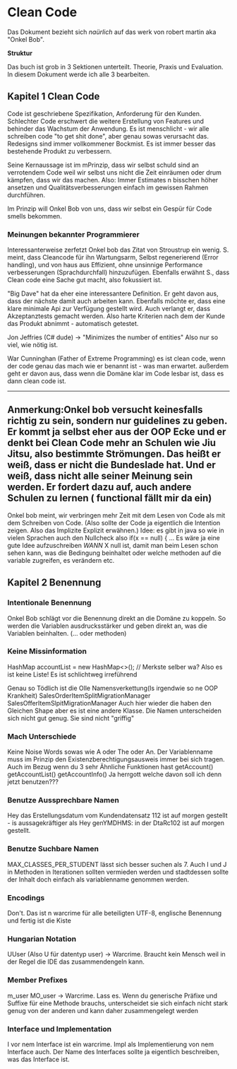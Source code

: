 # Clean Code
Das Dokument bezieht sich _naürlich_ auf das werk von robert martin aka "Onkel Bob".

<b>Struktur</b>

Das buch ist grob in 3 Sektionen unterteilt.
Theorie, Praxis und Evaluation. In diesem Dokument werde ich alle 3 bearbeiten.

## Kapitel 1 Clean Code
Code ist geschriebene Spezifikation, Anforderung für den Kunden. Schlechter Code erschwert die weitere Erstellung von Features
und behinder das Wachstum der Anwendung. Es ist menschlicht - wir alle schreiben code "to get shit done", aber genau sowas verursacht das.
Redesigns sind immer vollkommener Bockmist. Es ist immer besser das bestehende Produkt zu verbessern. 

Seine Kernaussage ist im mPrinzip, dass wir selbst schuld sind an verrotendem Code weil wir selbst
uns nicht die Zeit einräumen oder drum kämpfen, dass wir das machen. Also: Immer Estimates n bisschen höher ansetzen und 
Qualitätsverbesserungen einfach im gewissen Rahmen durchführen.

Im Prinzip will Onkel Bob von uns, dass wir selbst ein Gespür für Code smells bekommen.

### Meinungen bekannter Programmierer
Interessanterweise zerfetzt Onkel bob das Zitat von Stroustrup ein wenig.
S. meint, dass Cleancode für ihn Wartungsarm, Selbst regenerierend (Error handling), und von haus aus
Effizient, ohne unsinnige Performance verbesserungen (Sprachdurchfall) hinzuzufügen.
Ebenfalls erwähnt S., dass Clean code eine Sache gut macht, also fokussiert ist.

"Big Dave" hat da eher eine interessantere Definition. Er geht davon aus, dass der nächste damit auch arbeiten kann.
Ebenfalls möchte er, dass eine klare minimale Api zur Verfügung gestellt wird. Auch verlangt er, dass Akzeptanztests gemacht werden.
Also harte Kriterien nach dem der Kunde das Produkt abnimmt - automatisch getestet.

Jon Jeffries (C# dude) -> "Minimizes the number of entities" 
Also nur so viel, wie nötig ist. 

War Cunninghan (Father of Extreme Programming)
es ist clean code, wenn der code genau das mach wie er benannt ist - was man erwartet.
außerdem geht er davon aus, dass wenn die Domäne klar im Code lesbar ist, dass es dann clean code ist.

------
Anmerkung:Onkel bob versucht keinesfalls richtig zu sein, sondern nur guidelines zu geben.
Er kommt ja selbst eher aus der OOP Ecke und er denkt bei Clean Code mehr an Schulen wie Jiu Jitsu, also bestimmte Strömungen.
Das heißt er weiß, dass er nicht die Bundeslade hat. Und er weiß, dass nicht alle seiner Meinung sein werden.
Er fordert dazu auf, auch andere Schulen zu lernen ( functional fällt mir da ein)
------

Onkel bob meint, wir verbringen mehr Zeit mit dem Lesen von Code als mit dem Schreiben von Code.
(Also sollte der Code ja eigentlich die Intention zeigen. Also das Implizite Explizit erwähnen.)
Idee: es gibt in java so wie in vielen Sprachen auch den Nullcheck also if(x == null) { ... 
Es wäre ja eine gute Idee aufzuschreiben _WANN_ X null ist, damit man beim Lesen schon sehen kann,
was die Bedingung beinhaltet oder welche methoden auf die variable zugreifen, es verändern etc.

## Kapitel 2 Benennung


### Intentionale Benennung
Onkel Bob schlägt vor die Benennung direkt an die Domäne zu koppeln.
So werden die Variablen ausdrucksstärker und geben direkt an, was die Variablen beinhalten.
(... oder methoden)

### Keine Missinformation
HashMap<Accounts> accountList = new HashMap<>(); // Merkste selber wa?
Also es ist keine Liste! Es ist schlichtweg irreführend

Genau so Tödlich ist die Olle Namensverkettung(Is irgendwie so ne OOP Krankheit)
SalesOrderItemSplitMigrationManager
SalesOfferItemSlpitMigrationManager
Auch hier wieder die haben den Gleichen Shape aber es ist eine andere Klasse.
Die Namen unterscheiden sich nicht gut genug. Sie sind nicht "griffig"

### Mach Unterschiede
Keine Noise Words sowas wie A oder The oder An. Der Variablenname muss im Prinzip den Existenzberechtigungsausweis immer bei sich tragen.
Auch im Bezug wenn du 3 sehr Ähnliche Funktionen hast
getAccount()
getAccountList()
getAccountInfo() 
Ja herrgott welche davon soll ich denn jetzt benutzen???

### Benutze Aussprechbare Namen
Hey das Erstellungsdatum vom Kundendatensatz 112 ist auf morgen gestellt - is aussagekräftiger als
Hey genYMDHMS: in der DtaRc102 ist auf morgen gestellt.

### Benutze Suchbare Namen
MAX_CLASSES_PER_STUDENT lässt sich besser suchen als 7.
Auch I und J in Methoden in Iterationen sollten vermieden werden und stadtdessen sollte der Inhalt doch einfach
als variablenname genommen werden.

### Encodings
Don't. Das ist n warcrime für alle beteiligten
UTF-8, englische Benennung und fertig ist die Kiste

### Hungarian Notation
UUser (Also U für datentyp user) -> Warcrime.
Braucht kein Mensch weil in  der Regel die IDE das zusammendengeln kann.

### Member Prefixes
m_user 
MO_user 
-> Warcrime. Lass es. Wenn du generische Präfixe und Suffixe
für eine Methode brauchs, unterscheidet sie sich einfach nicht stark genug von der anderen und kann
daher zusammengelegt werden 

### Interface und Implementation
I vor nem Interface ist ein warcrime. 
Impl als Implementierung von nem Interface auch. 
Der Name des Interfaces sollte ja eigentlich beschreiben, was das Interface ist.
